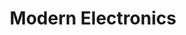 ---
title: "Modern Electronics"
url: /karachi/modern-electronics-3-a-ghafoor-chambers-abdullah-haroon-rd-preedy-quarters/
shop: electronics
---
